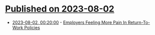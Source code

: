 # [Published on 2023-08-02](index.md)

* [2023-08-02, 00:20:00](https://slashdot.org/story/23/08/01/2159251/employers-feeling-more-pain-in-return-to-work-policies?utm_source=rss1.0mainlinkanon&utm_medium=feed) - [Employers Feeling More Pain In Return-To-Work Policies](https://slashdot.org/story/23/08/01/2159251/employers-feeling-more-pain-in-return-to-work-policies?utm_source=rss1.0mainlinkanon&utm_medium=feed)

